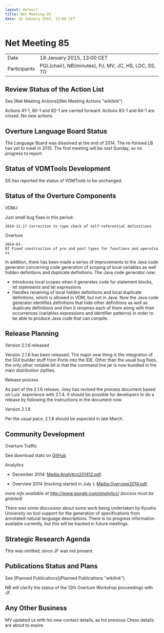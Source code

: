```yaml
---
layout: default
title: Net Meeting 85
date: 18 January 2015, 13:00 CET
---
```


<script src="https://code.jquery.com/jquery-1.11.1.min.js">
</script>
<script src="/javascripts/edit.js"></script>
<script>setEditButonNm();</script>

# Net Meeting 85

|||
|---|---|
| Date | 18 January 2015, 13:00 CET |
| Participants | PGL(chair), NB(minutes), PJ, MV, JC, HS, LDC, SS, TO |

Review Status of the Action List
--------------------------------

See [Net Meeting Actions](Net Meeting Actions "wikilink")

Actions 41-1, 80-1 and 82-1 are carried forward. Actions 83-1 and 84-1
are closed. No new actions.

Overture Language Board Status
------------------------------

The Language Board was dissolved at the end of 2014. The re-formed LB
has yet to meet in 2015. The first meeting will be next Sunday, so no
progress to report.

Status of VDMTools Development
------------------------------

SS has reported the status of VDMTools to be unchanged.

Status of the Overture Components
---------------------------------

VDMJ

Just small bug fixes in this period:

`2014-12-17 Correction to type check of self-referential definitions`

Overture

`2014-01-07 Fixed construction of pre and post types for functions and operations`

In addition, there has been made a series of improvements to the Java
code generator concerning code generation of scoping of local variables
as well hidden definitions and duplicate definitions. The Java code
generator now:

-   Introduces local scopes when it generates code for statement blocks,
    let statements and let expressions
-   Handles renaming of local hidden definitions and local duplicate
    definitions, which is allowed in VDM, but not in Java. Now the Java
    code generator identifies definitions that hide other definitions as
    well as duplicate definitions and then it renames each of them along
    with their occurrences (variables expressions and identifier
    patterns) in order to be able to produce Java code that can compile.

Release Planning
----------------

Version 2.1.6 released

Version 2.1.6 has been released. The major new thing is the integration
of the GUI builder stuff from Porto into the IDE. Other than the usual
bug fixes, the only other notable bit is that the command line jar is
now bundled in the main distribution zipfiles.

Release process

As part of the 2.1.6 release, Joey has revised the process document
based on Luís' experience with 2.1.4. It should be possible for
developers to do a release by following the instructions in the document
now.

Version 2.1.8

Per the usual pace, 2.1.8 should be expected in late March.

Community Development
---------------------

Overture Traffic

See download stats on [GitHub](https://overturetool.org/download/)

Analytics

-   December 2014: <Media:Analytics201412.pdf>.

<!-- -->

-   Overview 2014 (tracking started in July ): <Media:Overview2014.pdf>.

*more info available at <http://www.google.com/analytics/> (access must
be granted)*

There was some discussion about some work being undertaken by Kyushu
University on tool support for the generation of specifications from
annotated natural language descriptions. There is no progress
information available currently, but this will be tracked in future
meetings.

Strategic Research Agenda
-------------------------

This was omitted, since JF was not present.

Publications Status and Plans
-----------------------------

See [Planned Publications](Planned Publications "wikilink").

NB will clarify the status of the 12th Overture Workshop proceedings
with JF.

Any Other Business
------------------

MV updated us with his new contact details, as his previous Chess
details are about to expire.

   <div id="edit_page_div"></div>